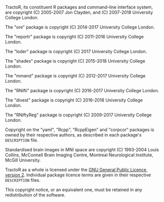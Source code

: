 TractoR, its constituent R packages and command-line interface system, are copyright (C) 2005-2007 Jon Clayden, and (C) 2007-2018 University College London.

The "ore" package is copyright (C) 2014-2017 University College London.

The "reportr" package is copyright (C) 2011-2016 University College London.

The "loder" package is copyright (C) 2017 University College London.

The "shades" package is copyright (C) 2015-2018 University College London.

The "mmand" package is copyright (C) 2012-2017 University College London.

The "RNifti" package is copyright (C) 2016-2017 University College London.

The "divest" package is copyright (C) 2016-2018 University College London.

The "RNiftyReg" package is copyright (C) 2009-2017 University College London.

Copyright on the "yaml", "Rcpp", "RcppEigen" and "corpcor" packages is owned by their respective authors, as described in each package's `DESCRIPTION` file.

Standardised brain images in MNI space are copyright (C) 1993-2004 Louis Collins, McConnell Brain Imaging Centre, Montreal Neurological Institute, McGill University.

TractoR as a whole is licensed under the [GNU General Public Licence, version 2](http://www.gnu.org/licenses/gpl-2.0.html). Individual package licence terms are given in their respective `DESCRIPTION` files.

This copyright notice, or an equivalent one, must be retained in any redistribution of the software.
